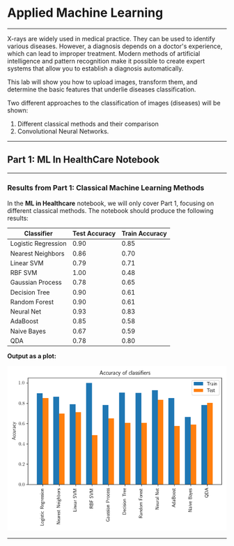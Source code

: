 # Applied Machine Learning
---
X-rays are widely used in medical practice. They can be used to identify various diseases. However, a diagnosis depends on a doctor's experience, which can lead to improper treatment. Modern methods of artificial intelligence and pattern recognition make it possible to create expert systems that allow you to establish a diagnosis automatically.

This lab will show you how to upload images, transform them, and determine the basic features that underlie diseases classification.

Two different approaches to the classification of images (diseases) will be shown:
1. Different classical methods and their comparison 
2. Convolutional Neural Networks.
---
## Part 1: ML In HealthCare Notebook
---
##### 

<h3>Results from Part 1: Classical Machine Learning Methods</h3>
<p>In the <strong>ML in Healthcare</strong> notebook, we will only cover Part 1, focusing on different classical methods. The notebook should produce the following results:</p>

<table>
  <thead>
    <tr>
      <th>Classifier</th>
      <th>Test Accuracy</th>
      <th>Train Accuracy</th>
    </tr>
  </thead>
  <tbody>
    <tr><td>Logistic Regression</td><td>0.90</td><td>0.85</td></tr>
    <tr><td>Nearest Neighbors</td><td>0.86</td><td>0.70</td></tr>
    <tr><td>Linear SVM</td><td>0.79</td><td>0.71</td></tr>
    <tr><td>RBF SVM</td><td>1.00</td><td>0.48</td></tr>
    <tr><td>Gaussian Process</td><td>0.78</td><td>0.65</td></tr>
    <tr><td>Decision Tree</td><td>0.90</td><td>0.61</td></tr>
    <tr><td>Random Forest</td><td>0.90</td><td>0.61</td></tr>
    <tr><td>Neural Net</td><td>0.93</td><td>0.83</td></tr>
    <tr><td>AdaBoost</td><td>0.85</td><td>0.58</td></tr>
    <tr><td>Naive Bayes</td><td>0.67</td><td>0.59</td></tr>
    <tr><td>QDA</td><td>0.78</td><td>0.80</td></tr>
  </tbody>
</table>

<p><strong>Output as a plot:</strong></p>
<img src="https://raw.githubusercontent.com/asheshghosh/Applied-Machine-Learning/main/Accuracy%20of%20Classifiers.png" alt="Sample Output" width="1000">



---
